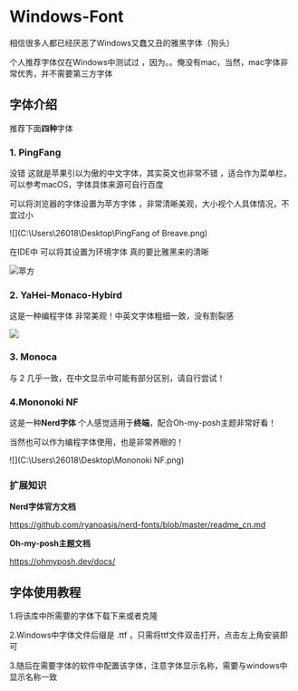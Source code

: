 # Windows-Font

相信很多人都已经厌恶了Windows又蠢又丑的雅黑字体（狗头）

个人推荐字体仅在Windows中测试过 ，因为。。俺没有mac，当然，mac字体非常优秀，并不需要第三方字体

## 字体介绍

推荐下面**四种**字体 

### 1. PingFang 

没错  这就是苹果引以为傲的中文字体，其实英文也非常不错 ，适合作为菜单栏，可以参考macOS，字体具体来源可自行百度



可以将浏览器的字体设置为苹方字体 ，非常清晰美观，大小视个人具体情况，不宜过小

![](C:\Users\26018\Desktop\PingFang of Breave.png)



在IDE中 可以将其设置为环境字体  真的要比雅黑来的清晰

![苹方](C:\Users\26018\Desktop\苹方.png)



### 2. YaHei-Monaco-Hybird

这是一种编程字体  非常美观！中英文字体粗细一致，没有割裂感

![](C:\Users\26018\Desktop\YaHei-Monaco-Hybird.png)



### 3. Monoca

与 2 几乎一致，在中文显示中可能有部分区别，请自行尝试！

### 4.Mononoki NF

这是一种**Nerd字体**  个人感觉适用于**终端**，配合Oh-my-posh主题非常好看！  

当然也可以作为编程字体使用，也是非常养眼的！

![](C:\Users\26018\Desktop\Mononoki NF.png)

### 扩展知识

**Nerd字体官方文档**

https://github.com/ryanoasis/nerd-fonts/blob/master/readme_cn.md

**Oh-my-posh主题文档**

https://ohmyposh.dev/docs/

## 字体使用教程

1.将该库中所需要的字体下载下来或者克隆

2.Windows中字体文件后缀是 .ttf ，只需将ttf文件双击打开，点击左上角安装即可

3.随后在需要字体的软件中配置该字体，注意字体显示名称，需要与windows中显示名称一致
